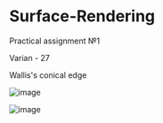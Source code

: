 # Surface-Rendering
Practical assignment №1

Varian - 27

Wallis's conical edge

![image](https://user-images.githubusercontent.com/69111575/198850910-d9a623cf-dea0-44f1-bc25-4f3a79698445.png)

![image](https://user-images.githubusercontent.com/69111575/198850886-12f8b386-60b1-438f-850f-34dd9ef73647.png)
